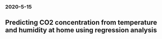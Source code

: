 ### 2020-5-15
## Predicting CO2 concentration from temperature and humidity at home using regression analysis
